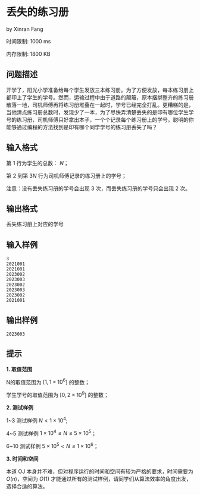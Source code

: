 # 丢失的练习册

by  Xinran Fang

时间限制: 1000 ms

内存限制: 1800 KB

## 问题描述

开学了，阳光小学准备给每个学生发放三本练习册。为了方便发放，每本练习册上都印上了学生的学号。然而，运输过程中由于道路的颠簸，原本捆绑整齐的练习册散落一地，司机师傅再将练习册堆叠在一起时，学号已经完全打乱。更糟糕的是，当他清点练习册总数时，发现少了一本，为了尽快弄清楚丢失的是印有哪位学生学号的练习册，司机师傅只好拿出本子，一个个记录每个练习册上的学号。聪明的你能够通过编程的方法找到是印有哪个同学学号的练习册丢失了吗？

## 输入格式

第 $1$ 行为学生的总数： $N$；

第 $2$ 到第 $3N$ 行为司机师傅记录的练习册上的学号；

注意：没有丢失练习册的学号会出现 $3$ 次，而丢失练习册的学号只会出现 $2$ 次。

## 输出格式

丢失练习册上对应的学号

## 输入样例

```
3
2021001
2021001
2023002
2023003
2023002
2023003
2023002
2021001
```

## 输出样例

```
2023003
```

## 提示

**1. 取值范围**

N的取值范围为 $[1,1\times 10^6]$ 的整数；

学生学号的取值范围为 $[0,2\times 10^9]$ 的整数；

**2. 测试样例**

1~3 测试样例 $N<1\times 10^4$;

4~5 测试样例 $1\times 10^4\leq N\leq 5\times 10^5$；

6~10 测试样例 $5\times 10^5< N\leq 1\times 10^6$；

**3. 时间和空间**

本道 OJ 本身并不难，但对程序运行的时间和空间有较为严格的要求，时间需要为 $O(n)$，空间为 $O(1)$ 才能通过所有的测试样例，请同学们从算法效率的角度出发，选择合适的算法。
